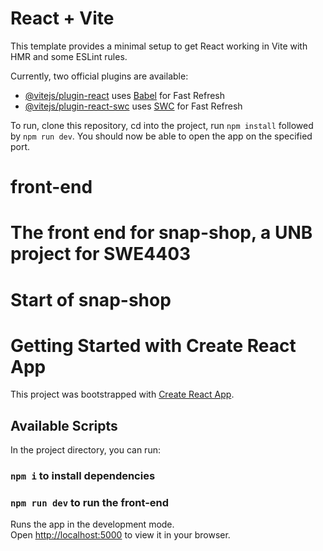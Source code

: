 # React + Vite

This template provides a minimal setup to get React working in Vite with HMR and some ESLint rules.

Currently, two official plugins are available:

- [@vitejs/plugin-react](https://github.com/vitejs/vite-plugin-react/blob/main/packages/plugin-react/README.md) uses [Babel](https://babeljs.io/) for Fast Refresh
- [@vitejs/plugin-react-swc](https://github.com/vitejs/vite-plugin-react-swc) uses [SWC](https://swc.rs/) for Fast Refresh


To run, clone this repository, cd into the project, run `npm install` followed by `npm run dev`. You should now be able to open the app on the specified port.

# front-end
The front end for snap-shop, a UNB project for SWE4403
=======
# Start of snap-shop



# Getting Started with Create React App

This project was bootstrapped with [Create React App](https://github.com/facebook/create-react-app).

## Available Scripts

In the project directory, you can run:

### `npm i` to install dependencies

### `npm run dev` to run the front-end

Runs the app in the development mode.\
Open [http://localhost:5000](http://localhost:5000) to view it in your browser.

